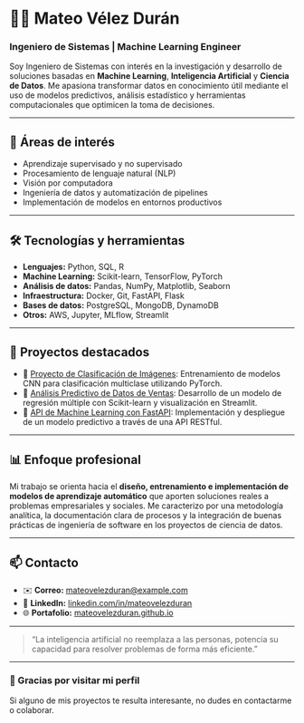 # 👨‍💻 Mateo Vélez Durán

### Ingeniero de Sistemas | Machine Learning Engineer

Soy Ingeniero de Sistemas con interés en la investigación y desarrollo de soluciones basadas en **Machine Learning**, **Inteligencia Artificial** y **Ciencia de Datos**. Me apasiona transformar datos en conocimiento útil mediante el uso de modelos predictivos, análisis estadístico y herramientas computacionales que optimicen la toma de decisiones.

---

## 🧠 Áreas de interés
- Aprendizaje supervisado y no supervisado  
- Procesamiento de lenguaje natural (NLP)  
- Visión por computadora  
- Ingeniería de datos y automatización de pipelines  
- Implementación de modelos en entornos productivos  

---

## 🛠️ Tecnologías y herramientas
- **Lenguajes:** Python, SQL, R  
- **Machine Learning:** Scikit-learn, TensorFlow, PyTorch  
- **Análisis de datos:** Pandas, NumPy, Matplotlib, Seaborn  
- **Infraestructura:** Docker, Git, FastAPI, Flask  
- **Bases de datos:** PostgreSQL, MongoDB, DynamoDB  
- **Otros:** AWS, Jupyter, MLflow, Streamlit  

---

## 📂 Proyectos destacados
- 🔹 [Proyecto de Clasificación de Imágenes](https://github.com/usuario/proyecto1): Entrenamiento de modelos CNN para clasificación multiclase utilizando PyTorch.  
- 🔹 [Análisis Predictivo de Datos de Ventas](https://github.com/usuario/proyecto2): Desarrollo de un modelo de regresión múltiple con Scikit-learn y visualización en Streamlit.  
- 🔹 [API de Machine Learning con FastAPI](https://github.com/usuario/proyecto3): Implementación y despliegue de un modelo predictivo a través de una API RESTful.  

---

## 📊 Enfoque profesional
Mi trabajo se orienta hacia el **diseño, entrenamiento e implementación de modelos de aprendizaje automático** que aporten soluciones reales a problemas empresariales y sociales. Me caracterizo por una metodología analítica, la documentación clara de procesos y la integración de buenas prácticas de ingeniería de software en los proyectos de ciencia de datos.

---

## 📫 Contacto
- ✉️ **Correo:** mateovelezduran@example.com  
- 💼 **LinkedIn:** [linkedin.com/in/mateovelezduran](https://linkedin.com/in/mateovelezduran)  
- 🌐 **Portafolio:** [mateovelezduran.github.io](https://mateovelezduran.github.io)  

---

> “La inteligencia artificial no reemplaza a las personas, potencia su capacidad para resolver problemas de forma más eficiente.”

---

### 🌟 Gracias por visitar mi perfil
Si alguno de mis proyectos te resulta interesante, no dudes en contactarme o colaborar.

